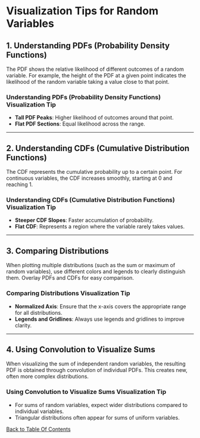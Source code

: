 
# Visualization Tips for Random Variables

## 1. Understanding PDFs (Probability Density Functions)

The PDF shows the relative likelihood of different outcomes of a random variable. For example, the height of the PDF at a given point indicates the likelihood of the random variable taking a value close to that point.

### Understanding PDFs (Probability Density Functions) Visualization Tip

- **Tall PDF Peaks**: Higher likelihood of outcomes around that point.
- **Flat PDF Sections**: Equal likelihood across the range.

---

## 2. Understanding CDFs (Cumulative Distribution Functions)

The CDF represents the cumulative probability up to a certain point. For continuous variables, the CDF increases smoothly, starting at 0 and reaching 1.

### Understanding CDFs (Cumulative Distribution Functions) Visualization Tip

- **Steeper CDF Slopes**: Faster accumulation of probability.
- **Flat CDF**: Represents a region where the variable rarely takes values.

---

## 3. Comparing Distributions

When plotting multiple distributions (such as the sum or maximum of random variables), use different colors and legends to clearly distinguish them. Overlay PDFs and CDFs for easy comparison.

### Comparing Distributions Visualization Tip

- **Normalized Axis**: Ensure that the x-axis covers the appropriate range for all distributions.
- **Legends and Gridlines**: Always use legends and gridlines to improve clarity.

---

## 4. Using Convolution to Visualize Sums

When visualizing the sum of independent random variables, the resulting PDF is obtained through convolution of individual PDFs. This creates new, often more complex distributions.

### Using Convolution to Visualize Sums Visualization Tip

- For sums of random variables, expect wider distributions compared to individual variables.
- Triangular distributions often appear for sums of uniform variables.

[Back to Table Of Contents](tableOfContents.md)
